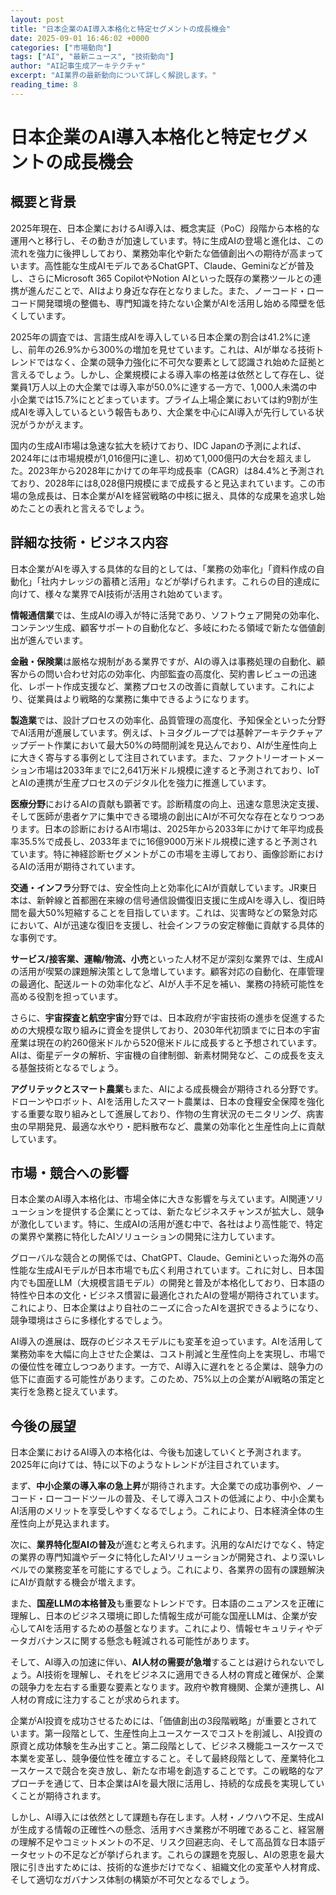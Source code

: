 ```yaml
---
layout: post
title: "日本企業のAI導入本格化と特定セグメントの成長機会"
date: 2025-09-01 16:46:02 +0000
categories: ["市場動向"]
tags: ["AI", "最新ニュース", "技術動向"]
author: "AI記事生成アーキテクチャ"
excerpt: "AI業界の最新動向について詳しく解説します。"
reading_time: 8
---
```

# 日本企業のAI導入本格化と特定セグメントの成長機会

## 概要と背景

2025年現在、日本企業におけるAI導入は、概念実証（PoC）段階から本格的な運用へと移行し、その動きが加速しています。特に生成AIの登場と進化は、この流れを強力に後押ししており、業務効率化や新たな価値創出への期待が高まっています。高性能な生成AIモデルであるChatGPT、Claude、Geminiなどが普及し、さらにMicrosoft 365 CopilotやNotion AIといった既存の業務ツールとの連携が進んだことで、AIはより身近な存在となりました。また、ノーコード・ローコード開発環境の整備も、専門知識を持たない企業がAIを活用し始める障壁を低くしています。

2025年の調査では、言語生成AIを導入している日本企業の割合は41.2%に達し、前年の26.9%から300%の増加を見せています。これは、AIが単なる技術トレンドではなく、企業の競争力強化に不可欠な要素として認識され始めた証拠と言えるでしょう。しかし、企業規模による導入率の格差は依然として存在し、従業員1万人以上の大企業では導入率が50.0%に達する一方で、1,000人未満の中小企業では15.7%にとどまっています。プライム上場企業においては約9割が生成AIを導入しているという報告もあり、大企業を中心にAI導入が先行している状況がうかがえます。

国内の生成AI市場は急速な拡大を続けており、IDC Japanの予測によれば、2024年には市場規模が1,016億円に達し、初めて1,000億円の大台を超えました。2023年から2028年にかけての年平均成長率（CAGR）は84.4%と予測されており、2028年には8,028億円規模にまで成長すると見込まれています。この市場の急成長は、日本企業がAIを経営戦略の中核に据え、具体的な成果を追求し始めたことの表れと言えるでしょう。

## 詳細な技術・ビジネス内容

日本企業がAIを導入する具体的な目的としては、「業務の効率化」「資料作成の自動化」「社内ナレッジの蓄積と活用」などが挙げられます。これらの目的達成に向けて、様々な業界でAI技術が活用され始めています。

**情報通信業**では、生成AIの導入が特に活発であり、ソフトウェア開発の効率化、コンテンツ生成、顧客サポートの自動化など、多岐にわたる領域で新たな価値創出が進んでいます。

**金融・保険業**は厳格な規制がある業界ですが、AIの導入は事務処理の自動化、顧客からの問い合わせ対応の効率化、内部監査の高度化、契約書レビューの迅速化、レポート作成支援など、業務プロセスの改善に貢献しています。これにより、従業員はより戦略的な業務に集中できるようになります。

**製造業**では、設計プロセスの効率化、品質管理の高度化、予知保全といった分野でAI活用が進展しています。例えば、トヨタグループでは基幹アーキテクチャアップデート作業において最大50%の時間削減を見込んでおり、AIが生産性向上に大きく寄与する事例として注目されています。また、ファクトリーオートメーション市場は2033年までに2,641万米ドル規模に達すると予測されており、IoTとAIの連携が生産プロセスのデジタル化を強力に推進しています。

**医療分野**におけるAIの貢献も顕著です。診断精度の向上、迅速な意思決定支援、そして医師が患者ケアに集中できる環境の創出にAIが不可欠な存在となりつつあります。日本の診断におけるAI市場は、2025年から2033年にかけて年平均成長率35.5%で成長し、2033年までに16億9000万米ドル規模に達すると予測されています。特に神経診断セグメントがこの市場を主導しており、画像診断におけるAIの活用が期待されています。

**交通・インフラ**分野では、安全性向上と効率化にAIが貢献しています。JR東日本は、新幹線と首都圏在来線の信号通信設備復旧支援に生成AIを導入し、復旧時間を最大50%短縮することを目指しています。これは、災害時などの緊急対応において、AIが迅速な復旧を支援し、社会インフラの安定稼働に貢献する具体的な事例です。

**サービス/接客業、運輸/物流、小売**といった人材不足が深刻な業界では、生成AIの活用が喫緊の課題解決策として急増しています。顧客対応の自動化、在庫管理の最適化、配送ルートの効率化など、AIが人手不足を補い、業務の持続可能性を高める役割を担っています。

さらに、**宇宙探査と航空宇宙**分野では、日本政府が宇宙技術の進歩を促進するための大規模な取り組みに資金を提供しており、2030年代初頭までに日本の宇宙産業は現在の約260億米ドルから520億米ドルに成長すると予想されています。AIは、衛星データの解析、宇宙機の自律制御、新素材開発など、この成長を支える基盤技術となるでしょう。

**アグリテックとスマート農業**もまた、AIによる成長機会が期待される分野です。ドローンやロボット、AIを活用したスマート農業は、日本の食糧安全保障を強化する重要な取り組みとして進展しており、作物の生育状況のモニタリング、病害虫の早期発見、最適な水やり・肥料散布など、農業の効率化と生産性向上に貢献しています。

## 市場・競合への影響

日本企業のAI導入本格化は、市場全体に大きな影響を与えています。AI関連ソリューションを提供する企業にとっては、新たなビジネスチャンスが拡大し、競争が激化しています。特に、生成AIの活用が進む中で、各社はより高性能で、特定の業界や業務に特化したAIソリューションの開発に注力しています。

グローバルな競合との関係では、ChatGPT、Claude、Geminiといった海外の高性能な生成AIモデルが日本市場でも広く利用されています。これに対し、日本国内でも国産LLM（大規模言語モデル）の開発と普及が本格化しており、日本語の特性や日本の文化・ビジネス慣習に最適化されたAIの登場が期待されています。これにより、日本企業はより自社のニーズに合ったAIを選択できるようになり、競争環境はさらに多様化するでしょう。

AI導入の進展は、既存のビジネスモデルにも変革を迫っています。AIを活用して業務効率を大幅に向上させた企業は、コスト削減と生産性向上を実現し、市場での優位性を確立しつつあります。一方で、AI導入に遅れをとる企業は、競争力の低下に直面する可能性があります。このため、75%以上の企業がAI戦略の策定と実行を急務と捉えています。

## 今後の展望

日本企業におけるAI導入の本格化は、今後も加速していくと予測されます。2025年に向けては、特に以下のようなトレンドが注目されています。

まず、**中小企業の導入率の急上昇**が期待されます。大企業での成功事例や、ノーコード・ローコードツールの普及、そして導入コストの低減により、中小企業もAI活用のメリットを享受しやすくなるでしょう。これにより、日本経済全体の生産性向上が見込まれます。

次に、**業界特化型AIの普及**が進むと考えられます。汎用的なAIだけでなく、特定の業界の専門知識やデータに特化したAIソリューションが開発され、より深いレベルでの業務変革を可能にするでしょう。これにより、各業界の固有の課題解決にAIが貢献する機会が増えます。

また、**国産LLMの本格普及**も重要なトレンドです。日本語のニュアンスを正確に理解し、日本のビジネス環境に即した情報生成が可能な国産LLMは、企業が安心してAIを活用するための基盤となります。これにより、情報セキュリティやデータガバナンスに関する懸念も軽減される可能性があります。

そして、AI導入の加速に伴い、**AI人材の需要が急増**することは避けられないでしょう。AI技術を理解し、それをビジネスに適用できる人材の育成と確保が、企業の競争力を左右する重要な要素となります。政府や教育機関、企業が連携し、AI人材の育成に注力することが求められます。

企業がAI投資を成功させるためには、「価値創出の3段階戦略」が重要とされています。第一段階として、生産性向上ユースケースでコストを削減し、AI投資の原資と成功体験を生み出すこと。第二段階として、ビジネス機能ユースケースで本業を変革し、競争優位性を確立すること。そして最終段階として、産業特化ユースケースで競合を突き放し、新たな市場を創造することです。この戦略的なアプローチを通じて、日本企業はAIを最大限に活用し、持続的な成長を実現していくことが期待されます。

しかし、AI導入には依然として課題も存在します。人材・ノウハウ不足、生成AIが生成する情報の正確性への懸念、活用すべき業務が不明確であること、経営層の理解不足やコミットメントの不足、リスク回避志向、そして高品質な日本語データセットの不足などが挙げられます。これらの課題を克服し、AIの恩恵を最大限に引き出すためには、技術的な進歩だけでなく、組織文化の変革や人材育成、そして適切なガバナンス体制の構築が不可欠となるでしょう。
